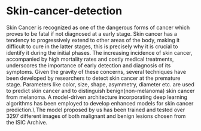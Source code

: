 # Skin-cancer-detection
Skin Cancer is recognized as one of the
dangerous forms of cancer which proves to be fatal if not
diagnosed at a early stage. Skin cancer has a tendency to
progressively extend to other areas of the body, making it
difficult to cure in the latter stages, this is precisely why it
is crucial to identify it during the initial phases. The
increasing incidence of skin cancer, accompanied by high
mortality rates and costly medical treatments, underscores
the importance of early detection and diagnosis of its
symptoms. Given the gravity of these concerns, several
techniques have been developed by researchers to detect
skin cancer at the premature stage. Parameters like color, size, shape, asymmetry, diameter etc. are used to predict
skin cancer and to distinguish benign(non-melanoma)
skin cancer from melanoma. A model-driven architecture
incorporating deep learning algorithms has been
employed to develop enhanced models for skin cancer
prediction.\ 
The model
proposed by us has been trained and tested over 3297
different images of both malignant and benign lesions
chosen from the ISIC Archive.
